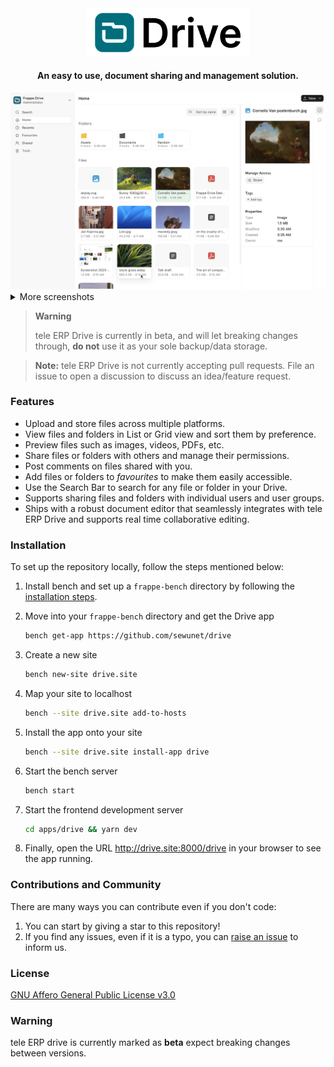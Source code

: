 <div align="center" markdown="1">

<picture>
  <source 
   media="(prefers-color-scheme: dark)" 
   srcset=".github/logo_dark.svg">
  <img
   width="260"
   alt="tele ERP Drive logo" 
   src=".github/logo_light.svg">
</picture>

#### **An easy to use, document sharing and management solution.**

</div>

<img width="1402" alt="home" src="./.github/grid.png">

<details>

<summary>More screenshots</summary>

<p>&nbsp;</p>

<img width="1402" alt="search" src="./.github/list.png">

<p>&nbsp;</p>

<img width="1402" alt="upload" src="./.github/grid_context.png">

<p>&nbsp;</p>

<img width="1402" alt="share" src="./.github/share_menu.png">

<p>&nbsp;</p>

<img width="1402" alt="file-preview" src="./.github/file_preview.png">

<p>&nbsp;</p>

<img width="1402" alt="file-preview" src="./.github/text_editor.png">

<p>&nbsp;</p>

<img width="1402" alt="file-preview" src="./.github/text_editor_realtime.png">

</details>

> **Warning**
>
> tele ERP Drive is currently in beta, and will let breaking changes through, **do not** use it as your sole backup/data storage.

> **Note:** tele ERP Drive is not currently accepting pull requests. File an issue to open a discussion to discuss an idea/feature request.

### Features

- Upload and store files across multiple platforms.
- View files and folders in List or Grid view and sort them by preference.
- Preview files such as images, videos, PDFs, etc.
- Share files or folders with others and manage their permissions.
- Post comments on files shared with you.
- Add files or folders to _favourites_ to make them easily accessible.
- Use the Search Bar to search for any file or folder in your Drive.
- Supports sharing files and folders with individual users and user groups.
- Ships with a robust document editor that seamlessly integrates with tele ERP Drive and supports real time collaborative editing.

### Installation

To set up the repository locally, follow the steps mentioned below:

1. Install bench and set up a `frappe-bench` directory by following the [installation steps](https://frappeframework.com/docs/user/en/installation).

1. Move into your `frappe-bench` directory and get the Drive app
   ```sh
   bench get-app https://github.com/sewunet/drive
   ```
1. Create a new site

   ```sh
   bench new-site drive.site
   ```

1. Map your site to localhost

   ```sh
   bench --site drive.site add-to-hosts
   ```

1. Install the app onto your site

   ```sh
   bench --site drive.site install-app drive
   ```

1. Start the bench server

   ```sh
   bench start
   ```

1. Start the frontend development server

   ```sh
   cd apps/drive && yarn dev
   ```

1. Finally, open the URL http://drive.site:8000/drive in your browser to see the app running.

### Contributions and Community

There are many ways you can contribute even if you don't code:

1. You can start by giving a star to this repository!
1. If you find any issues, even if it is a typo, you can [raise an issue](https://github.com/sewunet/drive/issues/new) to inform us.
<!-- If you want to contribute code then you can fork this repo, make changes and raise a PR. ([see how to](https://docs.github.com/en/pull-requests/collaborating-with-pull-requests/proposing-changes-to-your-work-with-pull-requests/creating-a-pull-request-from-a-fork)) -->

### License

[GNU Affero General Public License v3.0](LICENSE)

### Warning

tele ERP drive is currently marked as **beta** expect breaking changes between versions.

<!-- # Docker

This guide provides step-by-step instructions to install the project using Docker via VS Code Remote Containers extension.

## Prerequisites

Before you begin, make sure you have the following prerequisites installed on your system:

1. [Docker](https://docs.docker.com/get-docker/)
2. [Docker Compose](https://docs.docker.com/compose/install/)
3. User added to docker group
   ```shell
   sudo usermod -aG docker $USER
   ```
4. [VS Code Remote - Containers extension](https://marketplace.visualstudio.com/items?itemName=ms-vscode-remote.remote-containers)

### Step 1: Cloning frappe_docker repo

```shell
git clone https://github.com/sewunet/frappe_docker.git
cd frappe_docker
```

### Step 2: Copy example devcontainer config from devcontainer-example to .devcontainer

Note:

Feel free to explore the files within devcontainer-example and make changes to the same, be that exposing DB ports or mount desired additional volumes.

```shell
cp -R devcontainer-example .devcontainer
```

### Step 3: Copy example VS Code config for devcontainer from development/vscode-example to development/.vscode.

This will set up basic configuration for debugging.

```shell
cp -R development/vscode-example development/.vscode
```

### Step 4: Open frappe_docker folder in VS Code(After the extensions are installed).

```shell
code .
```

Note:

The development directory is ignored by git.
It is mounted and available inside the container. Create all your benches (installations of bench, the tool that manages frappe) inside this directory.

### Step 5: Setup Bench

Run the following commands in the terminal inside the container. You might need to create a new terminal in VSCode.

```shell
# Use default environments
bench init --skip-redis-config-generation --frappe-branch version-14 frappe-bench
# Or set environment versions explicitly
nvm use v16
PYENV_VERSION=3.10.5 bench init --skip-redis-config-generation --frappe-branch version-14 frappe-bench

cd frappe-bench

```

### Step 6: Setup hosts

We need to tell bench to use the right containers instead of localhost. Run the following commands inside the container:

```shell
bench set-config -g db_host mariadb
bench set-config -g redis_cache redis://redis-cache:6379
bench set-config -g redis_queue redis://redis-queue:6379
bench set-config -g redis_socketio redis://redis-socketio:6379
```

For any reason the above commands fail, set the values in `common_site_config.json` manually.

```json
{
  "db_host": "mariadb",
  "redis_cache": "redis://redis-cache:6379",
  "redis_queue": "redis://redis-queue:6379",
  "redis_socketio": "redis://redis-socketio:6379"
}
```

### Step 7: Create a new site

Note: `sitename` must end with` .localhost` for trying deployments locally.

for example:

```shell
bench new-site mydrive.localhost --no-mariadb-socket
```

The same command can be run non-interactively as well:

```shell
bench new-site mydrive.localhost --mariadb-root-password 123 --admin-password admin --no-mariadb-socket
```

### Step 8: Set bench in developer mode on the new site

```shell
bench --site mydrive.localhost set-config developer_mode 1
bench --site mydrive.localhost clear-cache
```

### Step 9: Set current site

```shell
bench use mydrive.localhost
```

### Step 10: Install the Drive app onto the site created

```shell
bench get-app https://github.com/sewunet/drive

bench --site mydrive.localhost install-app drive
```

### Step 11: Start Bench

Execute the following command from the `frappe-bench` directory.

```shell
bench start
```

### Step 12: Start the frontend development server

You are all set now :)

```shell
cd apps/drive && yarn dev
```

Finally, open the URL http://mydrive.localhost:8000/drive in your browser to see the app running.
 -->
